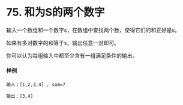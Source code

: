 # 75. 和为S的两个数字

输入一个数组和一个数字s，在数组中查找两个数，使得它们的和正好是s。

如果有多对数字的和等于s，输出任意一对即可。

你可以认为每组输入中都至少含有一组满足条件的输出。

#### 样例

```
输入：[1,2,3,4] , sum=7

输出：[3,4]
```